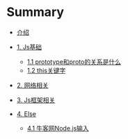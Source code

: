 # Summary

* [介绍](README.md)
* [1. Js基础]()
  * [1.1 prototype和proto的关系是什么](basic/prototype.md)
  * [1.2 this关键字](basic/this.md)
  
* [2. 网络相关]()
* [3. Js框架相关]()
* [4. Else]()
  * [4.1 牛客网Node.js输入](else/nowCoder.md)




